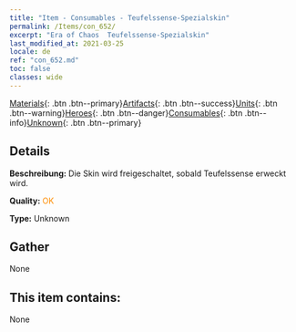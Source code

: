 ```yaml
---
title: "Item - Consumables - Teufelssense-Spezialskin"
permalink: /Items/con_652/
excerpt: "Era of Chaos  Teufelssense-Spezialskin"
last_modified_at: 2021-03-25
locale: de
ref: "con_652.md"
toc: false
classes: wide
---
```

 [Materials](/de/Items/){: .btn .btn--primary}[Artifacts](/de/Items/Artifacts/){: .btn .btn--success}[Units](/de/Items/Units/){: .btn .btn--warning}[Heroes](/de/Items/Heroes/){: .btn .btn--danger}[Consumables](/de/Items/Consumables/){: .btn .btn--info}[Unknown](/de/Items/Unknown/){: .btn .btn--primary}

## Details
 **Beschreibung:** Die Skin wird freigeschaltet, sobald Teufelssense erweckt wird.

 **Quality:** <span style="color: #FF8C00">OK</span>

 **Type:** Unknown

## Gather

  None

## This item contains:

  None

